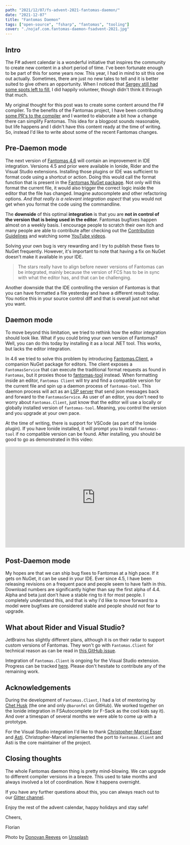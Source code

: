 ```yaml
---
path: "2021/12/07/fs-advent-2021-fantomas-daemon/"
date: "2021-12-07"
title: "Fantomas Daemon"
tags: ["open-source", "fsharp", "fantomas", "tooling"]
cover: "./nojaf.com.fantomas-daemon-fsadvent-2021.jpg"
---
```


## Intro

The F# advent calendar is a wonderful initiative that inspires the community to create new content in a short period of time.
I've been fortunate enough to be part of this for some years now. This year, I had in mind to sit this one out actually.
Sometimes, there are just no new tales to tell and it is better suited to give others an opportunity.
When I noticed that [Sergey still had some spots left to fill](https://twitter.com/sergey_tihon/status/1459794038115155969?s=20), I did happily volunteer, though didn't think it through that much.

My original thought for this post was to create some content around the F# compiler.
To the benefits of the Fantomas project, I have been contributing [some PR's to the compiler](https://github.com/dotnet/fsharp/pulls?q=is%3Apr+author%3Anojaf) and I wanted to elaborate a bit how a change there can simplify Fantomas.
This idea for a blogpost sounds reasonable, but life happens and I didn't have this content ready at the time of writing.
So, instead I'd like to write about some of the recent Fantomas changes.

## Pre-Daemon mode

The next version of [Fantomas 4.6](https://github.com/fsprojects/fantomas/tree/4.6) will contain an improvement in IDE integration.
Versions 4.5 and prior were available in Ionide, Rider and the Visual Studio extensions.
Installing those plugins or IDE was sufficient to format code using a shortcut or action.
Doing this would call the format function that is present in the [Fantomas NuGet package](https://www.nuget.org/packages/Fantomas/).
Not only will this format the current file, it would also trigger the correct logic inside the editor that the file has changed. Imagine autocomplete and other refactoring options.
_And that really is a relevant integration aspect_ that you would not get when you format the code using the commandline.

The **downside** of this optimal **integration** is that you are **not in control of the version that is being used in the editor**.
Fantomas bugfixes happen almost on a weekly basis. I encourage people to scratch their own itch
and many people are able to contribute after checking out the [Contribution Guidelines](https://github.com/fsprojects/fantomas/blob/master/CONTRIBUTING.md) and watching some [YouTube videos](https://www.youtube.com/playlist?list=PLvw_J2kfZCX3Mf6tEbIPZXbzJOD1VGl4K).

Solving your own bug is very rewarding and I try to publish these fixes to NuGet frequently.
However, it's important to note that having a fix on NuGet doesn't make it available in your IDE.

> The stars really have to align before newer versions of Fantomas can be integrated, mainly because the version of FCS has to be in sync with what the editor has, and that can be challenging.

Another downside that the IDE controlling the version of Fantomas is that you can have formatted a file yesterday and have a different result today.
You notice this in your source control diff and that is overall just not what you want.

## Daemon mode

To move beyond this limitation, we tried to rethink how the editor integration should look like.
What if you could bring your own version of Fantomas? Well, you can do this today by installing it as a local .NET tool.
This works, but lacks the editor integration.

In 4.6 we tried to solve this problem by introducing [Fantomas.Client](https://www.nuget.org/packages/Fantomas.Client/), a companion NuGet package for editors.
The client exposes a `FantomasService` that can execute the traditional format requests as found in `Fantomas`, but it proxies those to [fantomas-tool](https://www.nuget.org/packages/fantomas-tool/) instead.
When formatting inside an editor, `Fantomas Client` will try and find a compatible version for the current file and spin up a daemon process of `fantomas-tool`.
This daemon process will act as an [LSP server](https://microsoft.github.io/language-server-protocol/) that send json messages back and forward to the `FantomasService`.
As user of an editor, you don't need to worry about `Fantomas.Client`, just know that the editor will use a locally or globally installed version of `fantomas-tool`.
Meaning, you control the version and you upgrade at your own pace.

At the time of writing, there is support for VSCode (as part of the Ionide plugin).
If you have Ionide installed, it will prompt you to install `fantomas-tool` if no compatible version can be found.
After installing, you should be good to go as demonstrated in this video:

<iframe width="560" height="315" src="https://www.youtube.com/embed/1jb6K_HZaEY" title="YouTube video player" frameborder="0" allow="accelerometer; autoplay; clipboard-write; encrypted-media; gyroscope; picture-in-picture" allowfullscreen></iframe>

## Post-Daemon mode

My hopes are that we can ship bug fixes to Fantomas at a high pace. If it gets on NuGet, it can be used in your IDE.
Ever since 4.5, I have been releasing revisions on a frequent pace and people seem to have faith in this.
Download numbers are significantly higher than say the first alpha of 4.4. Alpha and beta just don't have a stable ring to it for most people.
I completely understand this, and that is why I'd like to move forward to a model were bugfixes are considered stable and people should not fear to upgrade.

## What about Rider and Visual Studio?

JetBrains has slightly different plans, although it is on their radar to support custom versions of Fantomas.
They won't go with `Fantomas.Client` for technical reason as can be read in [this GitHub issue](https://github.com/JetBrains/resharper-fsharp/issues/320).

Integration of `Fantomas.Client` is ongoing for the Visual Studio extension.
Progress can be tracked [here](https://github.com/fsprojects/fantomas-for-vs/issues/21). Please don't hesitate to contribute any of the remaining work.

## Acknowledgements

During the development of `Fantomas.Client`, I had a lot of mentoring by [Chet Husk](https://github.com/baronfel) (the one and only `@baronfel` on GitHub).
We worked together on the Ionide integration in FSAutocomplete (or F-Sack as the cool kids say it).
And over a timespan of several months we were able to come up with a prototype.

For the Visual Studio integration I'd like to thank [Christopher-Marcel Esser](https://github.com/bddckr) and [Asti](https://github.com/deviousasti).
Christopher-Marcel implemented the port to `Fantomas.Client` and Asti is the core maintainer of the project.

## Closing thoughts

The whole Fantomas daemon thing is pretty mind-blowing. We can upgrade to different compiler versions in a breeze.
This used to take months and always involved a lot of coordination. Now it happens overnight.

If you have any further questions about this, you can always reach out to our [Gitter channel](https://gitter.im/fsprojects/fantomas).

Enjoy the rest of the advent calendar, happy holidays and stay safe!

Cheers,

Florian

<span>Photo by <a href="https://unsplash.com/@donnehhhh?utm_source=unsplash&utm_medium=referral&utm_content=creditCopyText">Donovan Reeves</a> on <a href="https://unsplash.com/?utm_source=unsplash&utm_medium=referral&utm_content=creditCopyText">Unsplash</a></span>
